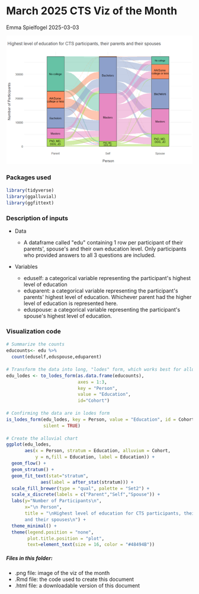 # March 2025 CTS Viz of the Month
Emma Spielfogel
2025-03-03

![](highest-level-education.png)

### Packages used

``` r
library(tidyverse)
library(ggalluvial)
library(ggfittext)
```

### Description of inputs

* Data
    + A dataframe called "edu" containing 1 row per participant of their parents',
    spouse's and their own education level. Only participants who provided answers to all 3 questions are included.

* Variables
    + eduself: a categorical variable representing the participant's highest level of education
    + eduparent: a categorical variable representing the participant's parents' highest level of education. Whichever parent had the higher level of education is represented here.
    + eduspouse: a categorical variable representing the participant's spouse's highest level of education.

### Visualization code

``` r
# Summarize the counts
educounts<- edu %>%
  count(eduself,eduspouse,eduparent)

# Transform the data into long, "lodes" form, which works best for alluvial plots
edu_lodes <- to_lodes_form(as.data.frame(educounts),
                           axes = 1:3,
                           key = "Person",
                           value = "Education",
                           id="Cohort")

# Confirming the data are in lodes form
is_lodes_form(edu_lodes, key = Person, value = "Education", id = Cohort, 
              silent = TRUE)

# Create the alluvial chart
ggplot(edu_lodes,
       aes(x = Person, stratum = Education, alluvium = Cohort,
           y = n,fill = Education, label = Education)) +
  geom_flow() +
  geom_stratum() +
  geom_fit_text(stat="stratum",
             aes(label = after_stat(stratum))) +
  scale_fill_brewer(type = "qual", palette = "Set2") +
  scale_x_discrete(labels = c("Parent","Self","Spouse")) +
  labs(y="Number of Participants\n",
       x="\n Person",
       title = "\nHighest level of education for CTS participants, their parents
       and their spouses\n") +
  theme_minimal() +
  theme(legend.position = "none",
        plot.title.position = "plot",
        text=element_text(size = 16, color = "#48494B"))
```

##### Files in this folder:

- .png file: image of the viz of the month
- .Rmd file: the code used to create this document
- .html file: a downloadable version of this document
